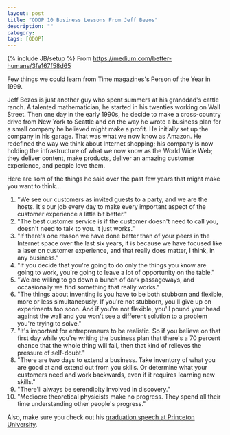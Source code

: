 ```yaml
---
layout: post
title: "ODOP 10 Business Lessons From Jeff Bezos"
description: ""
category: 
tags: [ODOP]
---
```

{% include JB/setup %}
From <https://medium.com/better-humans/3fe167f58d65>

Few things we could learn from Time magazines's Person of the Year in 1999.

Jeff Bezos is just another guy who spent summers at his granddad's cattle ranch. A talented mathematician, he started in his twenties working on Wall Street. Then one day in the early 1990s, he decide to make a cross-country drive from New York to Seattle and on the way he wrote a business plan for a small company he believed might make a profit. He initially set up the company in his garage. That was what we now know as Amazon. He redefined the way we think about Internet shopping; his company is now holding the infrastructure of what we now know as the World Wide Web; they deliver content, make products, deliver an amazing customer experience, and people love them.

Here are som of the things he said over the past few years that might make you want to think...

1. "We see our customers as invited guests to a party, and we are the hosts. It's our job every day to make every important aspect of the customer experience a little bit better."
2. "The best customer service is if the customer doesn't need to call you, doesn't need to talk to you. It just works."
3. "If there's one reason we have done better than of your peers in the Internet space over the last six years, it is because we have focused like a laser on customer experience, and that really does matter, I think, in any business."
4. "If you decide that you're going to do only the things you know are going to work, you're going to leave a lot of opportunity on the table."
5. "We are willing to go down a bunch of dark passageways, and occasionally we find something that really works."
6. "The things about inventing is you have to be both stubborn and flexible, more or less simultaneously. If you're not stubborn, you'll give up on experiments too soon. And if you're not flexible, you'll pound your head against the wall and you won't see a different solution to a problem you're trying to solve."
7. "It's important for entrepreneurs to be realistic. So if you believe on that first day while you're writing the business plan that there's a 70 percent chance that the whole thing will fail, then that kind of relieves the pressure of self-doubt."
8. "There are two days to extend a business. Take inventory of what you are good at and extend out from you skills. Or determine what your customers need and work backwards, even if it requires learning new skills."
9. "There'll always be serendipity involved in discovery."
10. "Mediocre theoretical physicists make no progress. They spend all their time understanding other people's progress."

Also, make sure you check out his [graduation speech at Princeton University](http://youtu.be/vBmavNoChZc?t=6m10s).

